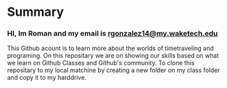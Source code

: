 # Summary

### HI, Im Roman and my email is rgonzalez14@my.waketech.edu

This Github acount is to learn more about the worlds of timetraveling and programing.
On this repositary we are on showing our skills based on what we learn on Github Classes and Github's community.
To clone this repositary to my local matchine by creating a new folder on my class folder and copy it to my harddrive.
